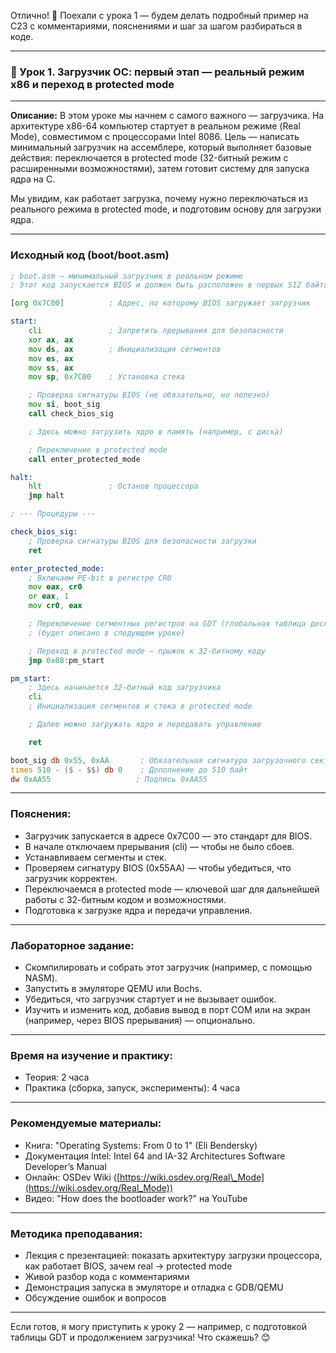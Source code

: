 Отлично! 🚀 Поехали с урока 1 — будем делать подробный пример на C23 с комментариями, пояснениями и шаг за шагом разбираться в коде.

---

### 🔹 Урок 1. Загрузчик ОС: первый этап — реальный режим x86 и переход в protected mode

---

**Описание:**
В этом уроке мы начнем с самого важного — загрузчика. На архитектуре x86-64 компьютер стартует в реальном режиме (Real Mode), совместимом с процессорами Intel 8086. Цель — написать минимальный загрузчик на ассемблере, который выполняет базовые действия: переключается в protected mode (32-битный режим с расширенными возможностями), затем готовит систему для запуска ядра на C.

Мы увидим, как работает загрузка, почему нужно переключаться из реального режима в protected mode, и подготовим основу для загрузки ядра.

---

### Исходный код (boot/boot.asm)

```asm
; boot.asm — минимальный загрузчик в реальном режиме
; Этот код запускается BIOS и должен быть расположен в первых 512 байтах загрузочного сектора.

[org 0x7C00]          ; Адрес, по которому BIOS загружает загрузчик

start:
    cli               ; Запретить прерывания для безопасности
    xor ax, ax
    mov ds, ax        ; Инициализация сегментов
    mov es, ax
    mov ss, ax
    mov sp, 0x7C00    ; Установка стека

    ; Проверка сигнатуры BIOS (не обязательно, но полезно)
    mov si, boot_sig
    call check_bios_sig

    ; Здесь можно загрузить ядро в память (например, с диска)

    ; Переключение в protected mode
    call enter_protected_mode

halt:
    hlt               ; Останов процессора
    jmp halt

; --- Процедуры ---

check_bios_sig:
    ; Проверка сигнатуры BIOS для безопасности загрузки
    ret

enter_protected_mode:
    ; Включаем PE-bit в регистре CR0
    mov eax, cr0
    or eax, 1
    mov cr0, eax

    ; Переключение сегментных регистров на GDT (глобальная таблица дескрипторов)
    ; (будет описано в следующем уроке)

    ; Переход в protected mode — прыжок к 32-битному коду
    jmp 0x08:pm_start

pm_start:
    ; Здесь начинается 32-битный код загрузчика
    cli
    ; Инициализация сегментов и стека в protected mode

    ; Далее можно загружать ядро и передавать управление

    ret

boot_sig db 0x55, 0xAA       ; Обязательная сигнатура загрузочного сектора
times 510 - ($ - $$) db 0    ; Дополнение до 510 байт
dw 0xAA55                   ; Подпись 0xAA55
```

---

### Пояснения:

* Загрузчик запускается в адресе 0x7C00 — это стандарт для BIOS.
* В начале отключаем прерывания (cli) — чтобы не было сбоев.
* Устанавливаем сегменты и стек.
* Проверяем сигнатуру BIOS (0x55AA) — чтобы убедиться, что загрузчик корректен.
* Переключаемся в protected mode — ключевой шаг для дальнейшей работы с 32-битным кодом и возможностями.
* Подготовка к загрузке ядра и передачи управления.

---

### Лабораторное задание:

* Скомпилировать и собрать этот загрузчик (например, с помощью NASM).
* Запустить в эмуляторе QEMU или Bochs.
* Убедиться, что загрузчик стартует и не вызывает ошибок.
* Изучить и изменить код, добавив вывод в порт COM или на экран (например, через BIOS прерывания) — опционально.

---

### Время на изучение и практику:

* Теория: 2 часа
* Практика (сборка, запуск, эксперименты): 4 часа

---

### Рекомендуемые материалы:

* Книга: "Operating Systems: From 0 to 1" (Eli Bendersky)
* Документация Intel: Intel 64 and IA-32 Architectures Software Developer’s Manual
* Онлайн: OSDev Wiki ([https://wiki.osdev.org/Real\_Mode](https://wiki.osdev.org/Real_Mode))
* Видео: "How does the bootloader work?" на YouTube

---

### Методика преподавания:

* Лекция с презентацией: показать архитектуру загрузки процессора, как работает BIOS, зачем real -> protected mode
* Живой разбор кода с комментариями
* Демонстрация запуска в эмуляторе и отладка с GDB/QEMU
* Обсуждение ошибок и вопросов

---

Если готов, я могу приступить к уроку 2 — например, с подготовкой таблицы GDT и продолжением загрузчика!
Что скажешь? 😊
